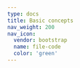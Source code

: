 ```yaml
---
type: docs
title: Basic concepts
nav_weight: 200
nav_icon:
  vendor: bootstrap
  name: file-code
  color: 'green'
---
```

